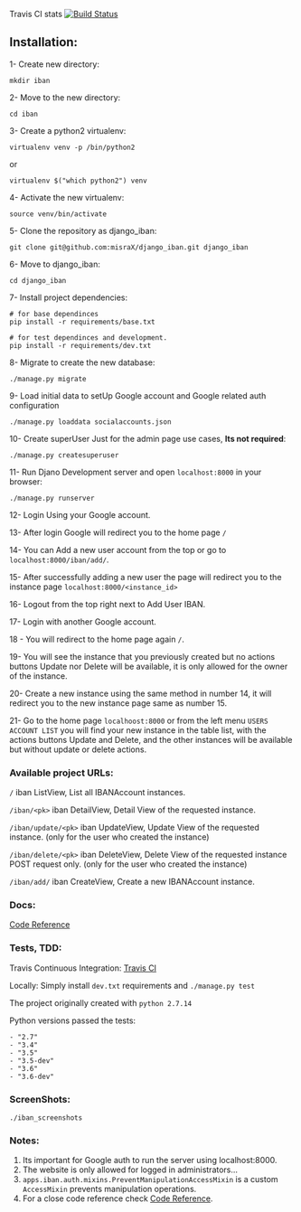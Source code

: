 Travis CI stats [![Build Status](https://travis-ci.org/misraX/django_iban.svg?branch=master)](https://travis-ci.org/misraX/django_iban)

## Installation:

1- Create new directory:

`mkdir iban`

2- Move to the new directory:

`cd iban`

3- Create a python2 virtualenv:

`virtualenv venv -p /bin/python2`

or

`virtualenv $("which python2") venv`

4- Activate the new virtualenv:

`source venv/bin/activate`

5- Clone the repository as django_iban:

`git clone git@github.com:misraX/django_iban.git django_iban`

6- Move to django_iban:

`cd django_iban`

7- Install project dependencies:

```
# for base dependinces
pip install -r requirements/base.txt
```

```
# for test dependinces and development.
pip install -r requirements/dev.txt
```

8- Migrate to create the new database:

`./manage.py migrate`

9- Load initial data to setUp Google account and
   Google related auth configuration
   
`./manage.py loaddata socialaccounts.json`

10- Create superUser Just for the admin page use cases, **Its not required**:

`./manage.py createsuperuser`

11- Run Djano Development server and open `localhost:8000` in your browser:

`./manage.py runserver`

12- Login Using your Google account.

13- After login Google will redirect you to the home page `/`

14- You can Add a new user account from the top or go to `localhost:8000/iban/add/`.

15- After successfully adding a new user the page will redirect you to the instance page `localhost:8000/<instance_id>`
    
16- Logout from the top right next to Add User IBAN.

17- Login with another Google account.

18 - You will redirect to the home page again `/`.

19- You will see the instance that you previously created but no actions buttons Update nor Delete will
    be available, it is only allowed for the owner of the instance.    

20- Create a new instance using the same method in number 14, it will redirect you to the new instance page same as number 15.

21- Go to the home page `localhoost:8000` or from the left menu `USERS ACCOUNT LIST` you will find your new instance in the table list, 
    with the actions buttons Update and Delete, and the other instances will be available but without update or delete actions.

### Available project URLs:

`/` iban ListView, List all IBANAccount instances.

`/iban/<pk>` iban DetailView, Detail View of the requested <pk> instance.

`/iban/update/<pk>` iban UpdateView, Update View of the requested <pk> instance. (only for the user who created the instance)

`/iban/delete/<pk>` iban DeleteView, Delete View of the requested <pk> instance POST request only. (only for the user who created the instance)

`/iban/add/` iban CreateView, Create a new IBANAccount instance.

### Docs:

[Code Reference](http://django-iban.readthedocs.io/en/latest/py-modindex.html "ReadTheDocs")


### Tests, TDD:

Travis Continuous Integration: [Travis CI](https://travis-ci.org/misraX/django_iban)

Locally: Simply install `dev.txt` requirements and
`./manage.py test`

The project originally created with `python 2.7.14`

Python versions passed the tests:

    - "2.7"
    - "3.4"
    - "3.5"
    - "3.5-dev"
    - "3.6"
    - "3.6-dev"


### ScreenShots:

`./iban_screenshots`

### Notes:

1. Its important for Google auth to run the server using localhost:8000.
2. The website is only allowed for logged in administrators...
3. `apps.iban.auth.mixins.PreventManipulationAccessMixin` is a custom `AccessMixin` prevents manipulation operations.
4. For a close code reference check [Code Reference](http://django-iban.readthedocs.io/en/latest/py-modindex.html "ReadTheDocs").
 